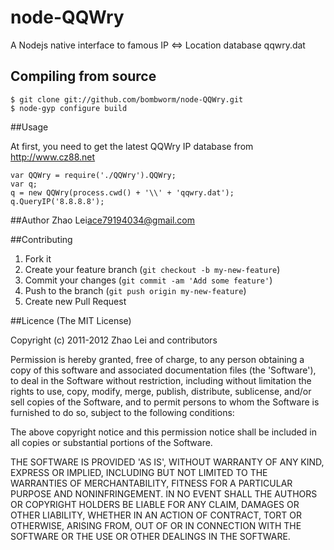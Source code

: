 # node-QQWry

A Nodejs native interface to famous IP <=> Location database qqwry.dat

## Compiling from source

    $ git clone git://github.com/bombworm/node-QQWry.git
    $ node-gyp configure build

##Usage

At first, you need to get the latest QQWry IP database from http://www.cz88.net

    var QQWry = require('./QQWry').QQWry;
    var q;
    q = new QQWry(process.cwd() + '\\' + 'qqwry.dat');
    q.QueryIP('8.8.8.8');

##Author
Zhao Lei<ace79194034@gmail.com>

##Contributing

1. Fork it
2. Create your feature branch (`git checkout -b my-new-feature`)
3. Commit your changes (`git commit -am 'Add some feature'`)
4. Push to the branch (`git push origin my-new-feature`)
5. Create new Pull Request

##Licence
(The MIT License)

Copyright (c) 2011-2012 Zhao Lei and contributors

Permission is hereby granted, free of charge, to any person obtaining a copy of this software and associated documentation files (the 'Software'), to deal in the Software without restriction, including without limitation the rights to use, copy, modify, merge, publish, distribute, sublicense, and/or sell copies of the Software, and to permit persons to whom the Software is furnished to do so, subject to the following conditions:

The above copyright notice and this permission notice shall be included in all copies or substantial portions of the Software.

THE SOFTWARE IS PROVIDED 'AS IS', WITHOUT WARRANTY OF ANY KIND, EXPRESS OR IMPLIED, INCLUDING BUT NOT LIMITED TO THE WARRANTIES OF MERCHANTABILITY, FITNESS FOR A PARTICULAR PURPOSE AND NONINFRINGEMENT. IN NO EVENT SHALL THE AUTHORS OR COPYRIGHT HOLDERS BE LIABLE FOR ANY CLAIM, DAMAGES OR OTHER LIABILITY, WHETHER IN AN ACTION OF CONTRACT, TORT OR OTHERWISE, ARISING FROM, OUT OF OR IN CONNECTION WITH THE SOFTWARE OR THE USE OR OTHER DEALINGS IN THE SOFTWARE.